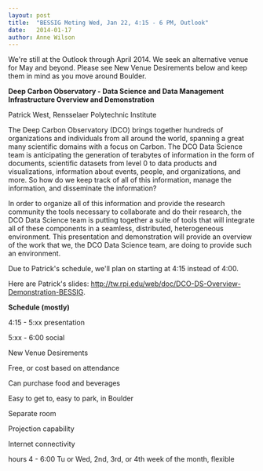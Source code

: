 ```yaml
---
layout: post
title:  "BESSIG Meting Wed, Jan 22, 4:15 - 6 PM, Outlook"
date:   2014-01-17
author: Anne Wilson
---
```

We're still at the Outlook through April 2014.  We seek an alternative venue for May and beyond. Please see New Venue Desirements below and keep them in mind as you move around Boulder.  

**Deep Carbon Observatory - Data Science and Data Management Infrastructure Overview and Demonstration**

Patrick West, Rensselaer Polytechnic Institute

The Deep Carbon Observatory (DCO) brings together hundreds of organizations and individuals from all around the world, spanning a great many scientific domains with a focus on Carbon. The DCO Data Science team is anticipating the generation of terabytes of information in the form of documents, scientific datasets from level 0 to data products and visualizations, information about events, people, and organizations, and more. So how do we keep track of all of this information, manage the information, and disseminate the information?

In order to organize all of this information and provide the research community the tools necessary to collaborate and do their research, the DCO Data Science team is putting together a suite of tools that will integrate all of these components in a seamless, distributed, heterogeneous environment. This presentation and demonstration will provide an overview of the work that we, the DCO Data Science team, are doing to provide such an environment.

Due to Patrick's schedule, we'll plan on starting at 4:15 instead of 4:00.

Here are Patrick's slides:  http://tw.rpi.edu/web/doc/DCO-DS-Overview-Demonstration-BESSIG.
 
**Schedule (mostly)**

4:15 - 5:xx presentation

5:xx - 6:00 social

New Venue Desirements

Free, or cost based on attendance

Can purchase food and beverages

Easy to get to, easy to park, in Boulder

Separate room

Projection capability

Internet connectivity

hours 4 - 6:00 Tu or Wed, 2nd, 3rd, or 4th week of the month, flexible